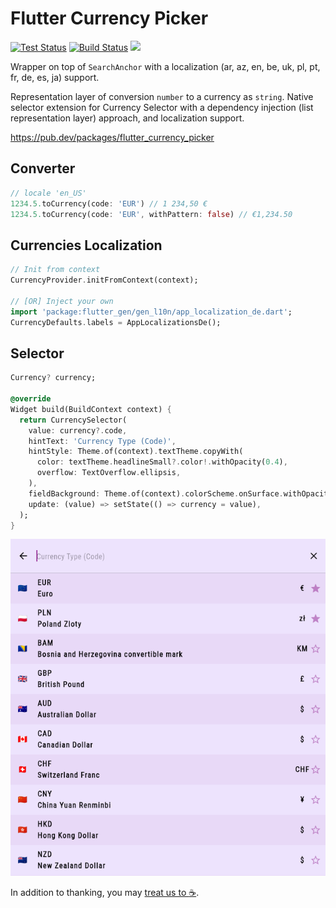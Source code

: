 # Flutter Currency Picker

[![Test Status](https://github.com/lyskouski/flutter_currency_picker/actions/workflows/test.yml/badge.svg)](https://github.com/lyskouski/flutter_currency_picker/actions/workflows/test.yml)
[![Build Status](https://github.com/lyskouski/flutter_currency_picker/actions/workflows/build.yml/badge.svg)](https://github.com/lyskouski/flutter_currency_picker/actions/workflows/build.yml)
<a href="https://www.buymeacoffee.com/lyskouski"><img height="20" src="https://img.buymeacoffee.com/button-api/?text=Buy me a coffee&emoji=&slug=lyskouski&button_colour=FFDD00&font_colour=000000&font_family=Cookie&outline_colour=000000&coffee_colour=ffffff" /></a>

Wrapper on top of `SearchAnchor` with a localization
(ar, az, en, be, uk, pl, pt, fr, de, es, ja) support.

Representation layer of conversion `number` to a currency as `string`. Native
selector extension for Currency Selector with a dependency injection (list
representation layer) approach, and localization support.

https://pub.dev/packages/flutter_currency_picker

## Converter

```dart
// locale 'en_US'
1234.5.toCurrency(code: 'EUR') // 1 234,50 €
1234.5.toCurrency(code: 'EUR', withPattern: false) // €1,234.50
```

## Currencies Localization

```dart
// Init from context
CurrencyProvider.initFromContext(context);

// [OR] Inject your own
import 'package:flutter_gen/gen_l10n/app_localization_de.dart';
CurrencyDefaults.labels = AppLocalizationsDe();
```

## Selector

```dart
Currency? currency;

@override
Widget build(BuildContext context) {
  return CurrencySelector(
    value: currency?.code,
    hintText: 'Currency Type (Code)',
    hintStyle: Theme.of(context).textTheme.copyWith(
      color: textTheme.headlineSmall?.color!.withOpacity(0.4),
      overflow: TextOverflow.ellipsis,
    ),
    fieldBackground: Theme.of(context).colorScheme.onSurface.withOpacity(0.1),
    update: (value) => setState(() => currency = value),
  );
}
```

![Selector Sample](https://raw.githubusercontent.com/lyskouski/flutter_currency_picker/main/example/selector.png)

In addition to thanking, you may [treat us to :coffee:](https://www.buymeacoffee.com/lyskouski).
